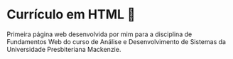 # Currículo em HTML 🥇

Primeira página web desenvolvida por mim para a disciplina de Fundamentos Web do curso de Análise e Desenvolvimento de Sistemas da Universidade Presbiteriana Mackenzie. 
